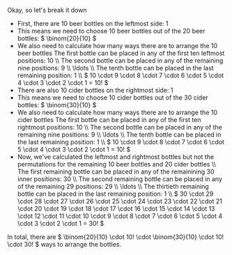 Okay, so let's break it down
<ul>
<li> First, there are 10 beer bottles on the leftmost side: 1
<li> This means we need to choose 10 beer bottles out of the 20 beer bottles: $ \binom{20}{10} $
<li> We also need to calculate how many ways there are to arrange the 10 beer bottles
The first bottle can be placed in any of the first ten leftmost positions: 10 \\
The second bottle can be placed in any of the remaining nine positions: 9 \\
\ldots \\
The tenth bottle can be placed in the last remaining position: 1 \\
$ 10 \cdot 9 \cdot 8 \cdot 7 \cdot 6 \cdot 5 \cdot 4 \cdot 3 \cdot 2 \cdot 1 = 10! $
<li> There are also 10 cider bottles on the rightmost side: 1
<li> This means we need to choose 10 cider bottles out of the 30 cider bottles: $ \binom{30}{10} $
<li> We also need to calculate how many ways there are to arrange the 10 cider bottles
The first bottle can be placed in any of the first ten rightmost positions: 10 \\
The second bottle can be placed in any of the remaining nine positions: 9 \\
\ldots \\
The tenth bottle can be placed in the last remaining position: 1 \\
$ 10 \cdot 9 \cdot 8 \cdot 7 \cdot 6 \cdot 5 \cdot 4 \cdot 3 \cdot 2 \cdot 1 = 10! $
<li> Now, we've calculated the leftmost and rightmost bottles but not the permutations for the remaining 10 beer bottles and 20 cider bottles \\
The first remaining bottle can be placed in any of the remainining 30 inner positions: 30 \\
The second remaining bottle can be placed in any of the remaining 29 positions: 29 \\
\ldots \\
The thirtieth remaining bottle can be placed in the last remaining position: 1 \\
$ 30 \cdot 29 \cdot 28 \cdot 27 \cdot 26 \cdot 25 \cdot 24 \cdot 23 \cdot 22 \cdot 21 \cdot 20 \cdot 19 \cdot 18 \cdot 17 \cdot 16 \cdot 15 \cdot 14 \cdot 13 \cdot 12 \cdot 11 \cdot 10 \cdot 9 \cdot 8 \cdot 7 \cdot 6 \cdot 5 \cdot 4 \cdot 3 \cdot 2 \cdot 1 = 30! $
</ul>
In total, there are $ \binom{20}{10} \cdot 10! \cdot \binom{30}{10} \cdot 10! \cdot 30! $ ways to arrange the bottles.
